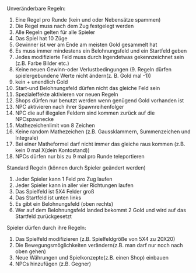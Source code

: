 
Unveränderbare Regeln:

1. Eine Regel pro Runde (kein und oder Nebensätze spammen)
2. Die Regel muss nach dem Zug festgelegt werden
3. Alle Regeln gelten für alle Spieler
4. Das Spiel hat 10 Züge
5. Gewinner ist wer am Ende am meisten Gold gesammelt hat
6. Es muss immer mindestens ein Belohnungsfeld und ein Startfeld geben
7. Jedes modifizierte Feld muss durch Irgendetwas gekennzeichnet sein (z.B. Farbe Bilder etc.)
8. Keine neuen Gewinn-oder Verlustbedingungen
(9. Regeln dürfen spielergebundene Werte nicht ändern(z. B. Gold mal -1))
10. kein + unendlich Gold
11. Start-und Belohnungsfeld dürfen nicht das gleiche Feld sein
12. Spezialeffekte aktivieren vor neuen Regeln
13. Shops dürfen nur benutzt werden wenn genügend Gold vorhanden ist
14. NPC aktivieren nach ihrer Spawnreihenfolger
15. NPC die auf illegalen Feldern sind kommen zurück auf die NPCspawnecke
16. Mathezeichenlimit von 8 Zeichen
17. Keine random Mathezeichen (z.B. Gaussklammern, Summenzeichen und Integrale)
18. Bei einer Matheformel darf nicht immer das gleiche raus kommen (z.B. kein 0 mal X(dein Kontostand))
19. NPCs dürfen nur bis zu 9 mal pro Runde teleportieren

Standard Regeln (können durch Spieler geändert werden)

1. Jeder Spieler kann 1 Feld pro Zug laufen
2. Jeder Spieler kann in aller vier Richtungen laufen
3. Das Spielfeld ist 5X4 Felder groß
4. Das Startfeld ist unten links
5. Es gibt ein Belohnungsfeld (oben rechts)
6. Wer auf dem Belohnungsfeld landed bekommt 2 Gold und wird auf das Startfeld zurückgesetzt

Spieler dürfen durch ihre Regeln:

1. Das Spielfeld modifizieren (z.B. Spielfeldgröße von 5X4 zu 20X20)
2. Die Bewegungsmöglichkeiten verändern(z.B. man darf nur noch nach oben gehen)
3. Neue Währungen und Spielkonzepte(z.B. einen Shop) einbauen
4. NPCs hinzufügen (z.B. Gegner)